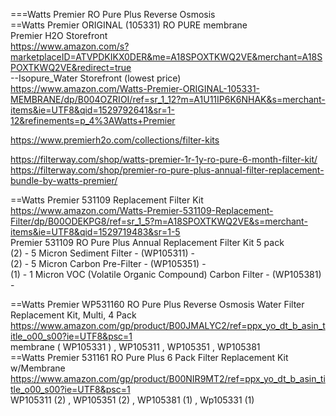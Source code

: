 


===Watts Premier RO Pure Plus Reverse Osmosis    
==Watts Premier ORIGINAL (105331) RO PURE membrane   
Premier H2O Storefront      
https://www.amazon.com/s?marketplaceID=ATVPDKIKX0DER&me=A18SPOXTKWQ2VE&merchant=A18SPOXTKWQ2VE&redirect=true   
--Isopure_Water Storefront   (lowest price)    
https://www.amazon.com/Watts-Premier-ORIGINAL-105331-MEMBRANE/dp/B004OZRIOI/ref=sr_1_12?m=A1U11IP6K6NHAK&s=merchant-items&ie=UTF8&qid=1529792641&sr=1-12&refinements=p_4%3AWatts+Premier

https://www.premierh2o.com/collections/filter-kits  

https://filterway.com/shop/watts-premier-1r-1y-ro-pure-6-month-filter-kit/   
https://filterway.com/shop/premier-ro-pure-plus-annual-filter-replacement-bundle-by-watts-premier/    


==Watts Premier 531109 Replacement Filter Kit   
https://www.amazon.com/Watts-Premier-531109-Replacement-Filter/dp/B00ODEKPG8/ref=sr_1_5?m=A18SPOXTKWQ2VE&s=merchant-items&ie=UTF8&qid=1529719483&sr=1-5   
Premier 531109 RO Pure Plus Annual Replacement Filter Kit  5 pack   
(2) - 5 Micron Sediment Filter - (WP105311) -   
(2) - 5 Micron Carbon Pre-Filter - (WP105351) -   
(1) - 1 Micron VOC (Volatile Organic Compound) Carbon Filter - (WP105381) -    

==Watts Premier WP531160 RO Pure Plus Reverse Osmosis Water Filter Replacement Kit, Multi, 4 Pack   
https://www.amazon.com/gp/product/B00JMALYC2/ref=ppx_yo_dt_b_asin_title_o00_s00?ie=UTF8&psc=1   
membrane (  WP105331  ) , WP105311 , WP105351 , WP105381   
==Watts Premier 531161 RO Pure Plus 6 Pack Filter Replacement Kit w/Membrane   
https://www.amazon.com/gp/product/B00NIR9MT2/ref=ppx_yo_dt_b_asin_title_o00_s00?ie=UTF8&psc=1   
WP105311 (2) , WP105351 (2) , WP105381 (1) , Wp105331 (1)   
